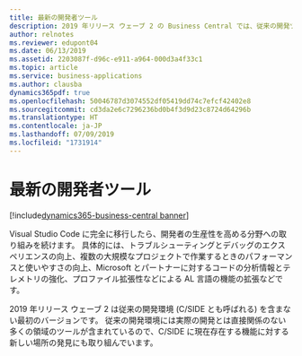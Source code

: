 ```yaml
---
title: 最新の開発者ツール
description: 2019 年リリース ウェーブ 2 の Business Central では、従来の開発ツール C/SIDE と開発言語 C/AL が廃止され、拡張機能ベースのカスタマイズ アプローチがサポートされる Visual Studio Code、Azure DevOps、AL 言語に基づく最新のソリューションに置き換えられます。
author: relnotes
ms.reviewer: edupont04
ms.date: 06/13/2019
ms.assetid: 2203087f-d96c-e911-a964-000d3a4f33c1
ms.topic: article
ms.service: business-applications
ms.author: clausba
dynamics365pdf: true
ms.openlocfilehash: 50046787d3074552df05419dd74c7efcf42402e8
ms.sourcegitcommit: cd3da2e6c7296236bd0b4f3d9d23c8724d64296b
ms.translationtype: HT
ms.contentlocale: ja-JP
ms.lasthandoff: 07/09/2019
ms.locfileid: "1731914"
---
```

# <a name="modern-developer-tools"></a>最新の開発者ツール

[!include[dynamics365-business-central banner](../includes/dynamics365-business-central.md)]

Visual Studio Code に完全に移行したら、開発者の生産性を高める分野への取り組みを続けます。 具体的には、トラブルシューティングとデバッグのエクスペリエンスの向上、複数の大規模なプロジェクトで作業するときのパフォーマンスと使いやすさの向上、Microsoft とパートナーに対するコードの分析情報とテレメトリの強化、プロファイル拡張性などによる AL 言語の機能の拡張などです。 

2019 年リリース ウェーブ 2 は従来の開発環境 (C/SIDE とも呼ばれる) を含まない最初のバージョンです。 従来の開発環境には実際の開発とは直接関係のない多くの領域のツールが含まれているので、C/SIDE に現在存在する機能に対する新しい場所の発見にも取り組んでいます。 
